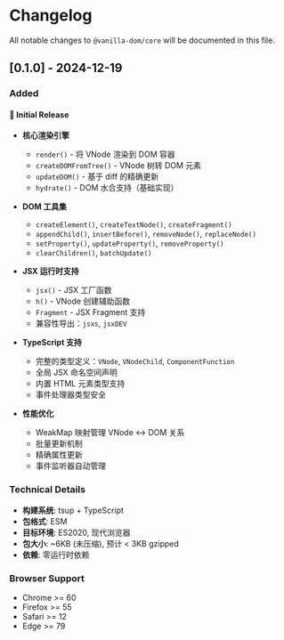 # Changelog

All notable changes to `@vanilla-dom/core` will be documented in this file.

## [0.1.0] - 2024-12-19

### Added

#### 🎉 Initial Release

- **核心渲染引擎**

  - `render()` - 将 VNode 渲染到 DOM 容器
  - `createDOMFromTree()` - VNode 树转 DOM 元素
  - `updateDOM()` - 基于 diff 的精确更新
  - `hydrate()` - DOM 水合支持（基础实现）

- **DOM 工具集**

  - `createElement()`, `createTextNode()`, `createFragment()`
  - `appendChild()`, `insertBefore()`, `removeNode()`, `replaceNode()`
  - `setProperty()`, `updateProperty()`, `removeProperty()`
  - `clearChildren()`, `batchUpdate()`

- **JSX 运行时支持**

  - `jsx()` - JSX 工厂函数
  - `h()` - VNode 创建辅助函数
  - `Fragment` - JSX Fragment 支持
  - 兼容性导出：`jsxs`, `jsxDEV`

- **TypeScript 支持**

  - 完整的类型定义：`VNode`, `VNodeChild`, `ComponentFunction`
  - 全局 JSX 命名空间声明
  - 内置 HTML 元素类型支持
  - 事件处理器类型安全

- **性能优化**
  - WeakMap 映射管理 VNode ↔ DOM 关系
  - 批量更新机制
  - 精确属性更新
  - 事件监听器自动管理

### Technical Details

- **构建系统**: tsup + TypeScript
- **包格式**: ESM
- **目标环境**: ES2020, 现代浏览器
- **包大小**: ~6KB (未压缩), 预计 < 3KB gzipped
- **依赖**: 零运行时依赖

### Browser Support

- Chrome >= 60
- Firefox >= 55
- Safari >= 12
- Edge >= 79
